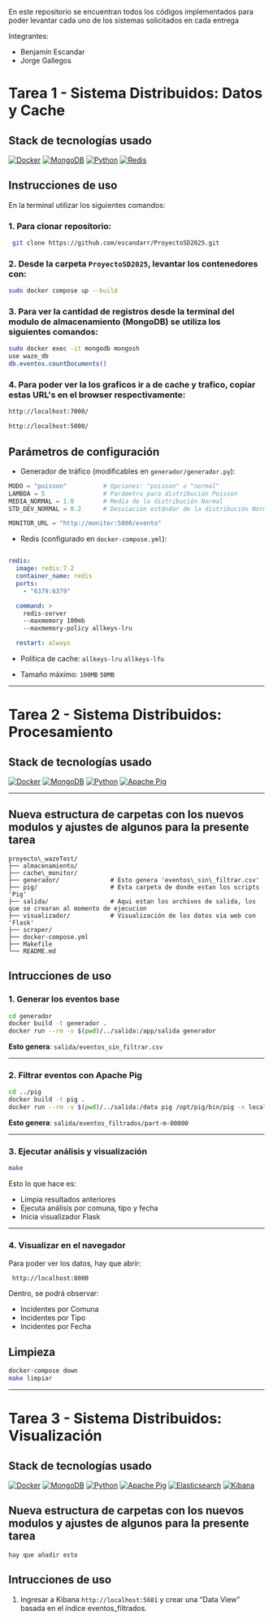 En este repositorio se encuentran todos los códigos implementados para poder levantar cada uno de los sistemas solicitados en cada entrega 

  Integrantes:
  * Benjamín Escandar
  * Jorge Gallegos
   
# Tarea 1 - Sistema Distribuidos: Datos y Cache
  ## Stack de tecnologías usado

[![Docker](https://img.shields.io/badge/Docker-2496ED?logo=docker&logoColor=white&style=flat)](https://www.docker.com/)
[![MongoDB](https://img.shields.io/badge/MongoDB-47A248?logo=mongodb&logoColor=white&style=flat)](https://www.mongodb.com/)
[![Python](https://img.shields.io/badge/Python-3776AB?logo=python&logoColor=white&style=flat)](https://www.python.org/)
[![Redis](https://img.shields.io/badge/Redis-DC382D?logo=redis&logoColor=white&style=flat)](https://redis.io/)


## Instrucciones de uso

En la terminal utilizar los siguientes comandos:

### 1. Para clonar repositorio:
```bash
 git clone https://github.com/escandarr/ProyectoSD2025.git 
```
### 2. Desde la carpeta `ProyectoSD2025`, levantar los contenedores con:

```bash
sudo docker compose up --build
```

### 3. Para ver la cantidad de registros desde la terminal del modulo de almacenamiento (MongoDB) se utiliza los siguientes comandos:

```bash
sudo docker exec -it mongodb mongosh
use waze_db
db.eventos.countDocuments()
```

### 4. Para poder ver la los graficos ir a de cache y trafico, copiar estas URL's en el browser respectivamente:

```bash
http://localhost:7000/
```

```bash
http://localhost:5000/

```
## Parámetros de configuración

* Generador de tráfico (modificables en `generador/generador.py`):

```python
MODO = "poisson"          # Opciones: "poisson" o "normal"
LAMBDA = 5                # Parámetro para distribución Poisson
MEDIA_NORMAL = 1.0        # Media de la distribución Normal
STD_DEV_NORMAL = 0.2      # Desviación estándar de la distribución Normal

MONITOR_URL = "http://monitor:5000/evento"
```

* Redis (configurado en `docker-compose.yml`):

```yaml

redis:
  image: redis:7.2
  container_name: redis
  ports:
    - "6379:6379"

  command: >
    redis-server
    --maxmemory 100mb
    --maxmemory-policy allkeys-lru

  restart: always
```
- Política de cache: `allkeys-lru` `allkeys-lfu`

- Tamaño máximo: `100MB` `50MB`

---
  
# Tarea 2 - Sistema Distribuidos: Procesamiento
  ## Stack de tecnologías usado
  [![Docker](https://img.shields.io/badge/Docker-2496ED?logo=docker&logoColor=white&style=flat)](https://www.docker.com/)
  [![MongoDB](https://img.shields.io/badge/MongoDB-47A248?logo=mongodb&logoColor=white&style=flat)](https://www.mongodb.com/)
  [![Python](https://img.shields.io/badge/Python-3776AB?logo=python&logoColor=white&style=flat)](https://www.python.org/)
  [![Apache Pig](https://img.shields.io/badge/Apache%20Pig-EE2E2E?style=flat&logo=apacherocketmq&logoColor=white)](https://pig.apache.org/)

---

## Nueva estructura de carpetas con los nuevos modulos y ajustes de algunos para la presente tarea

```
proyecto\_wazeTest/
├── almacenamiento/
├── cache\_monitor/
├── generador/              # Esto genera 'eventos\_sin\_filtrar.csv'
├── pig/                    # Esta carpeta de donde estan los scripts 'Pig'
├── salida/                 # Aqui estan los archivos de salida, los que se crearan al momento de ejecucion
├── visualizador/           # Visualización de los datos via web con 'Flask'                 
├── scraper/
├── docker-compose.yml
├── Makefile
└── README.md
```
## Intrucciones de uso
### 1. Generar los eventos base

```bash
cd generador
docker build -t generador .
docker run --rm -v $(pwd)/../salida:/app/salida generador
````

 **Esto genera**: `salida/eventos_sin_filtrar.csv`

---

### 2. Filtrar eventos con Apache Pig

```bash
cd ../pig
docker build -t pig .
docker run --rm -v $(pwd)/../salida:/data pig /opt/pig/bin/pig -x local /data/script.pig
```

 **Esto genera**: `salida/eventos_filtrados/part-m-00000`

---

### 3. Ejecutar análisis y visualización

```bash
make
```

Esto lo que hace es:
*  Limpia resultados anteriores
*  Ejecuta análisis por comuna, tipo y fecha
*  Inicia visualizador Flask

---

### 4. Visualizar en el navegador

Para poder ver los datos, hay que abrir:
```bash
 http://localhost:8000
```
Dentro, se podrá observar:
*  Incidentes por Comuna
*  Incidentes por Tipo
*  Incidentes por Fecha
  
##  Limpieza
```bash
docker-compose down
make limpiar
```
---
# Tarea 3 - Sistema Distribuidos: Visualización
   ## Stack de tecnologías usado
  [![Docker](https://img.shields.io/badge/Docker-2496ED?logo=docker&logoColor=white&style=flat)](https://www.docker.com/)
  [![MongoDB](https://img.shields.io/badge/MongoDB-47A248?logo=mongodb&logoColor=white&style=flat)](https://www.mongodb.com/)
  [![Python](https://img.shields.io/badge/Python-3776AB?logo=python&logoColor=white&style=flat)](https://www.python.org/)
  [![Apache Pig](https://img.shields.io/badge/Apache%20Pig-EE2E2E?style=flat&logo=apacherocketmq&logoColor=white)](https://pig.apache.org/)
  [![Elasticsearch](https://img.shields.io/badge/Elasticsearch-005571?logo=elasticsearch&logoColor=white&style=flat)](https://www.elastic.co/elasticsearch/)
[![Kibana](https://img.shields.io/badge/Kibana-005571?logo=kibana&logoColor=white&style=flat)](https://www.elastic.co/kibana/)

## Nueva estructura de carpetas con los nuevos modulos y ajustes de algunos para la presente tarea
```
hay que añadir esto
```
## Intrucciones de uso
1. Ingresar a Kibana `http://localhost:5601` y crear una “Data View” basada en el índice eventos_filtrados.
  
